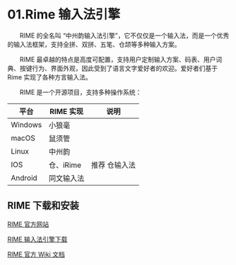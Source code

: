 # 01.Rime 输入法引擎

　　RIME 的全名叫 “中州韵输入法引擎”，它不仅仅是一个输入法，而是一个优秀的输入法框架，支持全拼、双拼、五笔、仓颉等多种输入方案。

　　RIME 最卓越的特点是高度可配置，支持用户定制输入方案、码表、用户词典、按键行为、界面外观，因此受到了语言文字爱好者的欢迎。爱好者们基于 Rime 实现了各种方言输入法。

　　RIME 是一个开源项目，支持多种操作系统：

| 平台    | RIME 实现  | 说明          |
| ------- | ---------- | ------------- |
| Windows | 小狼毫     |               |
| macOS   | 鼠须管     |               |
| Linux   | 中州韵     |               |
| IOS     | 仓、iRime  | 推荐 仓输入法 |
| Android | 同文输入法 |               |

## RIME 下载和安装

[RIME 官方网站](https://rime.im)

[RIME 输入法引擎下载](https://rime.im/download/)

[RIME 官方 Wiki 文档](https://github.com/rime/home/wiki)
